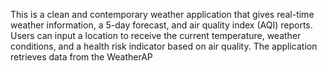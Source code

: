 This is a clean and contemporary weather application that gives real-time weather information, a 5-day forecast, and air quality index (AQI) reports. Users can input a location to receive the current temperature, weather conditions, and a health risk indicator based on air quality. The application retrieves data from the WeatherAP
